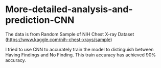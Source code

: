 # More-detailed-analysis-and-prediction-CNN

The data is from Random Sample of NIH Chest X-ray Dataset (https://www.kaggle.com/nih-chest-xrays/sample)

I tried to use CNN to accurately train the model to distinguish between Having Findings and No Finding. This train accuracy has achieved 90% accuracy.
